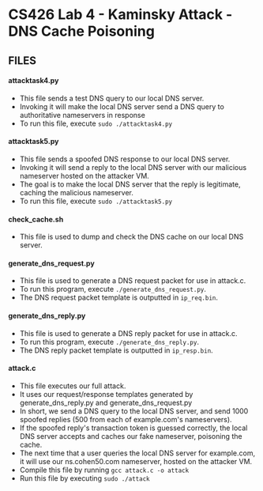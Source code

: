 # CS426 Lab 4 - Kaminsky Attack - DNS Cache Poisoning

## FILES

#### attacktask4.py
- This file sends a test DNS query to our local DNS server.
- Invoking it will make the local DNS server send a DNS query to authoritative nameservers in response
- To run this file, execute `sudo ./attacktask4.py`

#### attacktask5.py
- This file sends a spoofed DNS response to our local DNS server.
- Invoking it will send a reply to the local DNS server with our malicious nameserver hosted on the attacker VM.
- The goal is to make the local DNS server that the reply is legitimate, caching the malicious nameserver.
- To run this file, execute `sudo ./attacktask5.py`

#### check_cache.sh
- This file is used to dump and check the DNS cache on our local DNS server.

#### generate_dns_request.py
- This file is used to generate a DNS request packet for use in attack.c.
- To run this program, execute `./generate_dns_request.py`.
- The DNS request packet template is outputted in `ip_req.bin`.

#### generate_dns_reply.py
- This file is used to generate a DNS reply packet for use in attack.c.
- To run this program, execute `./generate_dns_reply.py`.
- The DNS reply packet template is outputted in `ip_resp.bin`.

#### attack.c
- This file executes our full attack.
- It uses our request/response templates generated by generate_dns_reply.py and generate_dns_request.py
- In short, we send a DNS query to the local DNS server, and send 1000 spoofed replies (500 from each of example.com's nameservers).
- If the spoofed reply's transaction token is guessed correctly, the local DNS server accepts and caches our fake nameserver, poisoning the cache.
- The next time that a user queries the local DNS server for example.com, it will use our ns.cohen50.com nameserver, hosted on the attacker VM.
- Compile this file by running `gcc attack.c -o attack`
- Run this file by executing `sudo ./attack`
